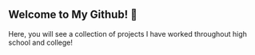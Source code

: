 ## Welcome to My Github! 🌟

Here, you will see a collection of projects I have worked throughout high school and college!
